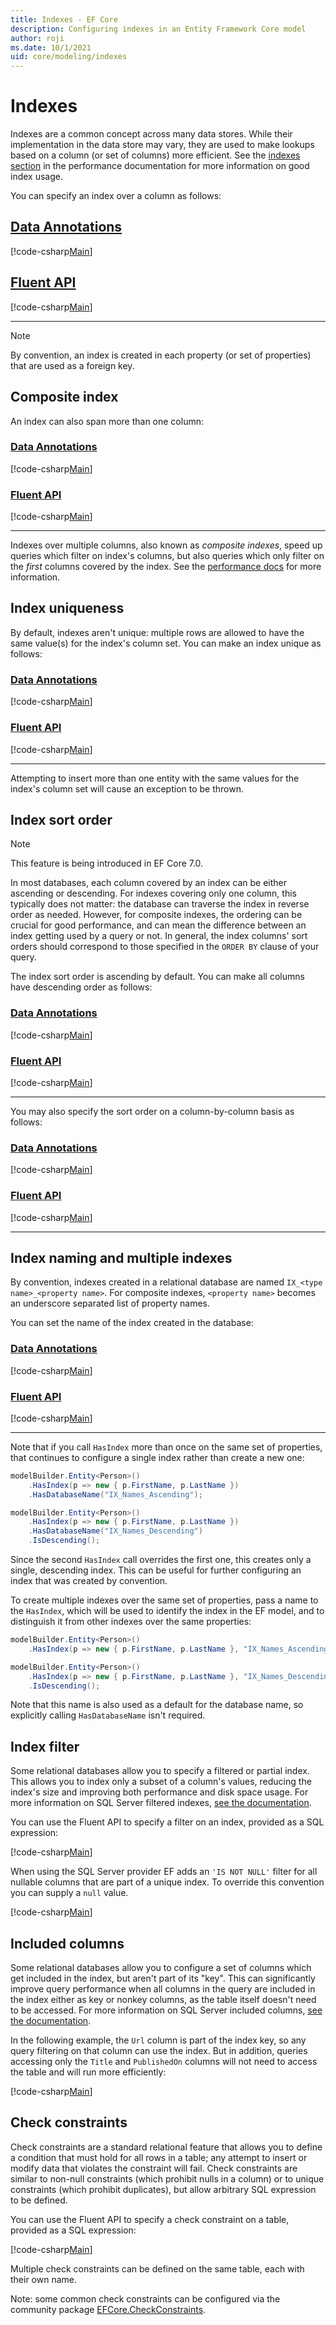 ```yaml
---
title: Indexes - EF Core
description: Configuring indexes in an Entity Framework Core model
author: roji
ms.date: 10/1/2021
uid: core/modeling/indexes
---
```

# Indexes

Indexes are a common concept across many data stores. While their implementation in the data store may vary, they are used to make lookups based on a column (or set of columns) more efficient. See the [indexes section](xref:core/performance/efficient-querying#use-indexes-properly) in the performance documentation for more information on good index usage.

You can specify an index over a column as follows:

## [Data Annotations](#tab/data-annotations)

[!code-csharp[Main](../../../samples/core/Modeling/IndexesAndConstraints/DataAnnotations/Index.cs?name=Index&highlight=1)]

## [Fluent API](#tab/fluent-api)

[!code-csharp[Main](../../../samples/core/Modeling/IndexesAndConstraints/FluentAPI/Index.cs?name=Index&highlight=4)]

***

> [!NOTE]
> By convention, an index is created in each property (or set of properties) that are used as a foreign key.

## Composite index

An index can also span more than one column:

### [Data Annotations](#tab/data-annotations)

[!code-csharp[Main](../../../samples/core/Modeling/IndexesAndConstraints/DataAnnotations/IndexComposite.cs?name=Composite&highlight=1)]

### [Fluent API](#tab/fluent-api)

[!code-csharp[Main](../../../samples/core/Modeling/IndexesAndConstraints/FluentAPI/IndexComposite.cs?name=Composite&highlight=4)]

***

Indexes over multiple columns, also known as *composite indexes*, speed up queries which filter on index's columns, but also queries which only filter on the *first* columns covered by the index. See the [performance docs](xref:core/performance/efficient-querying#use-indexes-properly) for more information.

## Index uniqueness

By default, indexes aren't unique: multiple rows are allowed to have the same value(s) for the index's column set. You can make an index unique as follows:

### [Data Annotations](#tab/data-annotations)

[!code-csharp[Main](../../../samples/core/Modeling/IndexesAndConstraints/DataAnnotations/IndexUnique.cs?name=IndexUnique&highlight=1)]

### [Fluent API](#tab/fluent-api)

[!code-csharp[Main](../../../samples/core/Modeling/IndexesAndConstraints/FluentAPI/IndexUnique.cs?name=IndexUnique&highlight=5)]

***

Attempting to insert more than one entity with the same values for the index's column set will cause an exception to be thrown.

## Index sort order

> [!NOTE]
> This feature is being introduced in EF Core 7.0.

In most databases, each column covered by an index can be either ascending or descending. For indexes covering only one column, this typically does not matter: the database can traverse the index in reverse order as needed. However, for composite indexes, the ordering can be crucial for good performance, and can mean the difference between an index getting used by a query or not. In general, the index columns' sort orders should correspond to those specified in the `ORDER BY` clause of your query.

The index sort order is ascending by default. You can make all columns have descending order as follows:

### [Data Annotations](#tab/data-annotations)

[!code-csharp[Main](../../../samples/core/Modeling/IndexesAndConstraints/DataAnnotations/IndexDescending.cs?name=IndexDescending&highlight=1)]

### [Fluent API](#tab/fluent-api)

[!code-csharp[Main](../../../samples/core/Modeling/IndexesAndConstraints/FluentAPI/IndexDescending.cs?name=IndexDescending&highlight=5)]

***

You may also specify the sort order on a column-by-column basis as follows:

### [Data Annotations](#tab/data-annotations)

[!code-csharp[Main](../../../samples/core/Modeling/IndexesAndConstraints/DataAnnotations/IndexDescendingAscending.cs?name=IndexDescendingAscending&highlight=1)]

### [Fluent API](#tab/fluent-api)

[!code-csharp[Main](../../../samples/core/Modeling/IndexesAndConstraints/FluentAPI/IndexDescendingAscending.cs?name=IndexDescendingAscending&highlight=5)]

***

## Index naming and multiple indexes

By convention, indexes created in a relational database are named `IX_<type name>_<property name>`. For composite indexes, `<property name>` becomes an underscore separated list of property names.

You can set the name of the index created in the database:

### [Data Annotations](#tab/data-annotations)

[!code-csharp[Main](../../../samples/core/Modeling/IndexesAndConstraints/DataAnnotations/IndexName.cs?name=IndexName&highlight=1)]

### [Fluent API](#tab/fluent-api)

[!code-csharp[Main](../../../samples/core/Modeling/IndexesAndConstraints/FluentAPI/IndexName.cs?name=IndexName&highlight=5)]

***

Note that if you call `HasIndex` more than once on the same set of properties, that continues to configure a single index rather than create a new one:

```csharp
modelBuilder.Entity<Person>()
    .HasIndex(p => new { p.FirstName, p.LastName })
    .HasDatabaseName("IX_Names_Ascending");

modelBuilder.Entity<Person>()
    .HasIndex(p => new { p.FirstName, p.LastName })
    .HasDatabaseName("IX_Names_Descending")
    .IsDescending();
```

Since the second `HasIndex` call overrides the first one, this creates only a single, descending index. This can be useful for further configuring an index that was created by convention.

To create multiple indexes over the same set of properties, pass a name to the `HasIndex`, which will be used to identify the index in the EF model, and to distinguish it from other indexes over the same properties:

```c#
modelBuilder.Entity<Person>()
    .HasIndex(p => new { p.FirstName, p.LastName }, "IX_Names_Ascending");

modelBuilder.Entity<Person>()
    .HasIndex(p => new { p.FirstName, p.LastName }, "IX_Names_Descending")
    .IsDescending();
```

Note that this name is also used as a default for the database name, so explicitly calling `HasDatabaseName` isn't required.

## Index filter

Some relational databases allow you to specify a filtered or partial index. This allows you to index only a subset of a column's values, reducing the index's size and improving both performance and disk space usage. For more information on SQL Server filtered indexes, [see the documentation](/sql/relational-databases/indexes/create-filtered-indexes).

You can use the Fluent API to specify a filter on an index, provided as a SQL expression:

[!code-csharp[Main](../../../samples/core/Modeling/IndexesAndConstraints/FluentAPI/IndexFilter.cs?name=IndexFilter&highlight=5)]

When using the SQL Server provider EF adds an `'IS NOT NULL'` filter for all nullable columns that are part of a unique index. To override this convention you can supply a `null` value.

[!code-csharp[Main](../../../samples/core/Modeling/IndexesAndConstraints/FluentAPI/IndexNoFilter.cs?name=IndexNoFilter&highlight=6)]

## Included columns

Some relational databases allow you to configure a set of columns which get included in the index, but aren't part of its "key". This can significantly improve query performance when all columns in the query are included in the index either as key or nonkey columns, as the table itself doesn't need to be accessed. For more information on SQL Server included columns, [see the documentation](/sql/relational-databases/indexes/create-indexes-with-included-columns).

In the following example, the `Url` column is part of the index key, so any query filtering on that column can use the index. But in addition, queries accessing only the `Title` and `PublishedOn` columns will not need to access the table and will run more efficiently:

[!code-csharp[Main](../../../samples/core/Modeling/IndexesAndConstraints/FluentAPI/IndexInclude.cs?name=IndexInclude&highlight=5-9)]

## Check constraints

Check constraints are a standard relational feature that allows you to define a condition that must hold for all rows in a table; any attempt to insert or modify data that violates the constraint will fail. Check constraints are similar to non-null constraints (which prohibit nulls in a column) or to unique constraints (which prohibit duplicates), but allow arbitrary SQL expression to be defined.

You can use the Fluent API to specify a check constraint on a table, provided as a SQL expression:

[!code-csharp[Main](../../../samples/core/Modeling/IndexesAndConstraints/FluentAPI/CheckConstraint.cs?name=CheckConstraint&highlight=4)]

Multiple check constraints can be defined on the same table, each with their own name.

Note: some common check constraints can be configured via the community package [EFCore.CheckConstraints](https://github.com/efcore/EFCore.CheckConstraints).
